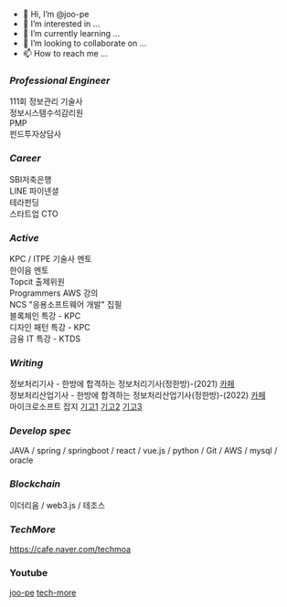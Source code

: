 - 👋 Hi, I’m @joo-pe
- 👀 I’m interested in ...
- 🌱 I’m currently learning ...
- 💞️ I’m looking to collaborate on ...
- 📫 How to reach me ...

<!---
joo-pe/joo-pe is a ✨ special ✨ repository because its `README.md` (this file) appears on your GitHub profile.
You can click the Preview link to take a look at your changes.
--->

### *Professional Engineer*

111회 정보관리 기술사 <br>
정보시스템수석감리원 <br>
PMP <br>
펀드투자상담사 <br>

### *Career*

SBI저축은행 <br>
LINE 파이넨셜 <br>
테라펀딩 <br>
스타트업 CTO<br>

### *Active*

KPC / ITPE 기술사 멘토 <br>
한이음 멘토 <br>
Topcit 출제위원 <br>
Programmers AWS 강의 <br>
NCS "응용소프트웨어 개발" 집필  <br>
블록체인 특강 - KPC <br>
디자인 패턴 특강 - KPC <br>
금융 IT 특강 - KTDS <br>

### *Writing*

정보처리기사 - 한방에 합격하는 정보처리기사(정한방)-(2021) [카페](https://cafe.naver.com/pass1try) <br>
정보처리산업기사 - 한방에 합격하는 정보처리산업기사(정한방)-(2022) [카페](https://cafe.naver.com/pass1try) <br>
마이크로소프트 잡지 [기고1](https://books.google.co.kr/books?id=pj1gDwAAQBAJ&pg=PA84&lpg=PA84&dq=%EB%B0%95%EC%A3%BC%ED%98%95%EA%B8%B0%EC%88%A0%EC%82%AC&source=bl&ots=imutRpgpmK&sig=ACfU3U2oF2TeUHlIDNNa_aOBVM9mkE9qaQ&hl=ko&sa=X&ved=2ahUKEwiR9MTo69fuAhXTZt4KHRGjBT8Q6AEwCnoECAUQAg#v=onepage&q=%EB%B0%95%EC%A3%BC%ED%98%95%EA%B8%B0%EC%88%A0%EC%82%AC&f=false)
[기고2](https://books.google.co.kr/books?id=zh99DwAAQBAJ&pg=PA6&lpg=PA6&dq=%EB%B0%95%EC%A3%BC%ED%98%95%EA%B8%B0%EC%88%A0%EC%82%AC&source=bl&ots=m_Yj4Z-tV6&sig=ACfU3U1Kqr-9LiXdGRV-V6OCtJOVGCYwUw&hl=ko&sa=X&ved=2ahUKEwiR9MTo69fuAhXTZt4KHRGjBT8Q6AEwC3oECAYQAg#v=onepage&q=%EB%B0%95%EC%A3%BC%ED%98%95%EA%B8%B0%EC%88%A0%EC%82%AC&f=false)
[기고3](https://books.google.co.kr/books?id=0_JQDwAAQBAJ&pg=PA6&lpg=PA6&dq=%EB%B0%95%EC%A3%BC%ED%98%95%EA%B8%B0%EC%88%A0%EC%82%AC&source=bl&ots=PhNXijQAVl&sig=ACfU3U2Y9alFiFqXeW2nRAkOLKKPNK4uXQ&hl=ko&sa=X&ved=2ahUKEwj3kM_x7NfuAhXWP3AKHUdYADQ4FBDoATADegQIBBAC#v=onepage&q=%EB%B0%95%EC%A3%BC%ED%98%95%EA%B8%B0%EC%88%A0%EC%82%AC&f=false)

### *Develop spec*
JAVA / spring / springboot / react / vue.js / python / Git / AWS / mysql / oracle

### *Blockchain*
이더리움 / web3.js / 테조스

### *TechMore*
https://cafe.naver.com/techmoa

### Youtube
[joo-pe](https://www.youtube.com/channel/UCS63caBU8R3985Klba8zrzg)
[tech-more](https://www.youtube.com/channel/UCVc071q5Vp6D7s8W66bjxfg)

